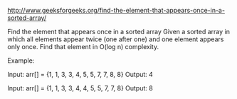http://www.geeksforgeeks.org/find-the-element-that-appears-once-in-a-sorted-array/

Find the element that appears once in a sorted array Given a sorted array in which all elements
appear twice (one after one) and one element appears only once. Find that element in O(log n)
complexity.

Example:

Input:   arr[] = {1, 1, 3, 3, 4, 5, 5, 7, 7, 8, 8} Output:  4

Input:   arr[] = {1, 1, 3, 3, 4, 4, 5, 5, 7, 7, 8} Output:  8
